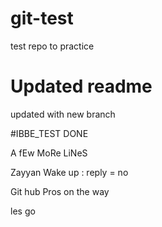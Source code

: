 # git-test
test repo to practice

# Updated readme
updated with new branch

#IBBE_TEST
DONE 

A fEw MoRe LiNeS

Zayyan Wake up : reply = no

Git hub Pros on the way 

les go
